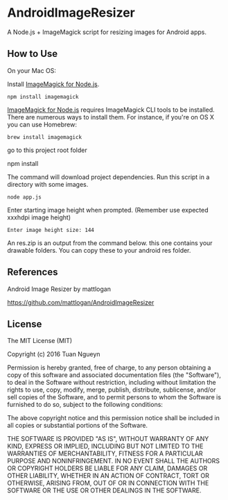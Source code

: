 AndroidImageResizer
===================

A Node.js + ImageMagick script for resizing images for Android apps.

## How to Use
On your Mac OS:

Install [ImageMagick for Node.js](https://github.com/rsms/node-imagemagick).

```
npm install imagemagick
```

[ImageMagick for Node.js](https://github.com/rsms/node-imagemagick) requires ImageMagick CLI tools to be installed. There are numerous ways to install them. For instance, if you're on OS X you can use Homebrew:

```
brew install imagemagick
```

go to this project root folder

npm install 

The command will download project dependencies.
Run this script in a directory with some images.

```
node app.js
```

Enter starting image height when prompted. (Remember use expected xxxhdpi image height)

```
Enter image height size: 144 
```

An res.zip is an output from the command below. this one contains your drawable folders. You can copy these to your android res folder.

## References

Android Image Resizer by mattlogan

https://github.com/mattlogan/AndroidImageResizer

## License

The MIT License (MIT)

Copyright (c) 2016 Tuan Ngueyn

Permission is hereby granted, free of charge, to any person obtaining a copy
of this software and associated documentation files (the "Software"), to deal
in the Software without restriction, including without limitation the rights
to use, copy, modify, merge, publish, distribute, sublicense, and/or sell
copies of the Software, and to permit persons to whom the Software is
furnished to do so, subject to the following conditions:

The above copyright notice and this permission notice shall be included in all
copies or substantial portions of the Software.

THE SOFTWARE IS PROVIDED "AS IS", WITHOUT WARRANTY OF ANY KIND, EXPRESS OR
IMPLIED, INCLUDING BUT NOT LIMITED TO THE WARRANTIES OF MERCHANTABILITY,
FITNESS FOR A PARTICULAR PURPOSE AND NONINFRINGEMENT. IN NO EVENT SHALL THE
AUTHORS OR COPYRIGHT HOLDERS BE LIABLE FOR ANY CLAIM, DAMAGES OR OTHER
LIABILITY, WHETHER IN AN ACTION OF CONTRACT, TORT OR OTHERWISE, ARISING FROM,
OUT OF OR IN CONNECTION WITH THE SOFTWARE OR THE USE OR OTHER DEALINGS IN THE
SOFTWARE.
